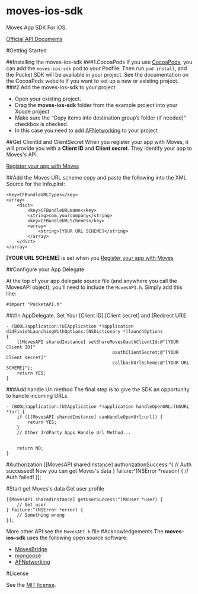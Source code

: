 moves-ios-sdk
=============
Moves App SDK For iOS. 

[Official API Documents](https://dev.moves-app.com/)

#Getting Started

##Installing the moves-ios-sdk
###1.CocoaPods
If you use [CocoaPods](http://cocoapods.org/), you can add the ``moves-ios-sdk`` pod to your Podfile. Then run ``pod install``, and the Pocket SDK will be available in your project. See the documentation on the CocoaPods website if you want to set up a new or existing project.
###2.Add the moves-ios-sdk to your project
- Open your existing project.
- Drag the **moves-ios-sdk** folder from the example project into your Xcode project.
- Make sure the “Copy items into destination group’s folder (if needed)” checkbox is checked.
- In this case you need to add [AFNetworking](https://github.com/AFNetworking/AFNetworking) to your project

##Get ClientId and ClientSecret
When you register your app with Moves, it will provide you with a **Client ID** and **Client secret**. They identify your app to Moves's API. 

[Register your app with Moves](https://dev.moves-app.com/clients)

##Add the Moves URL scheme
copy and paste the following into the XML Source for the Info.plist:

    <key>CFBundleURLTypes</key>
    <array>
        <dict>
            <key>CFBundleURLName</key>
            <string>com.yourcompany</string>
            <key>CFBundleURLSchemes</key>
            <array>
                <string>[YOUR URL SCHEME]</string>
            </array>
        </dict>
    </array>
**[YOUR URL SCHEME]** is set when you [Register your app with Moves](https://dev.moves-app.com/clients)

##Configure your App Delegate

At the top of your app delegate source file (and anywhere you call the MovesAPI object), you'll need to include the ``MovesAPI.h``.  Simply add this line:

``#import "PocketAPI.h"``

###In AppDelegate. Set Your [Client ID],[Client secret] and [Redirect URI]

    - (BOOL)application:(UIApplication *)application didFinishLaunchingWithOptions:(NSDictionary *)launchOptions
    {
        [[MovesAPI sharedInstance] setShareMovesOauthClientId:@"[YOUR Client ID]"
                                            oauthClientSecret:@"[YOUR Client secret]"
                                            callbackUrlScheme:@"[YOUR URL SCHEME]"];
        return YES;
    }
###Add handle Url method
The final step is to give the SDK an opportunity to handle incoming URLs. 
 
    - (BOOL)application:(UIApplication *)application handleOpenURL:(NSURL *)url {
        if ([[MovesAPI sharedInstance] canHandleOpenUrl:url]) {
            return YES;
        }
        // Other 3rdParty Apps Handle Url Method...
        
        
        return NO;
    }

#Authorization 
    [[MovesAPI sharedInstance] authorizationSuccess:^{
        // Auth successed! Now you can get Moves's data
    } failure:^(NSError *reason) {
        // Auth failed!
    }];

#Start get Moves's data
Get user profile

    [[MovesAPI sharedInstance] getUserSuccess:^(MVUser *user) {
        // Get user
    } failure:^(NSError *error) {
        // Something wrong
    }];

More other API see the ``MovesAPI.h`` file
#Acknowledgements
The **moves-ios-sdk** uses the following open source software:

- [MovesBridge](https://github.com/mharju/MovesBridge)
- [mongoose](https://github.com/valenok/mongoose)
- [AFNetworking](https://github.com/AFNetworking/AFNetworking)

#License

See the [MIT license](https://github.com/vitoziv/moves-ios-sdk/blob/master/LICENSE).